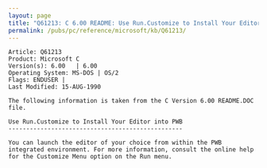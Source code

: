 ```yaml
---
layout: page
title: "Q61213: C 6.00 README: Use Run.Customize to Install Your Editor"
permalink: /pubs/pc/reference/microsoft/kb/Q61213/
---
```


	Article: Q61213
	Product: Microsoft C
	Version(s): 6.00   | 6.00
	Operating System: MS-DOS | OS/2
	Flags: ENDUSER |
	Last Modified: 15-AUG-1990
	
	The following information is taken from the C Version 6.00 README.DOC
	file.
	
	Use Run.Customize to Install Your Editor into PWB
	-------------------------------------------------
	
	You can launch the editor of your choice from within the PWB
	integrated environment. For more information, consult the online help
	for the Customize Menu option on the Run menu.
